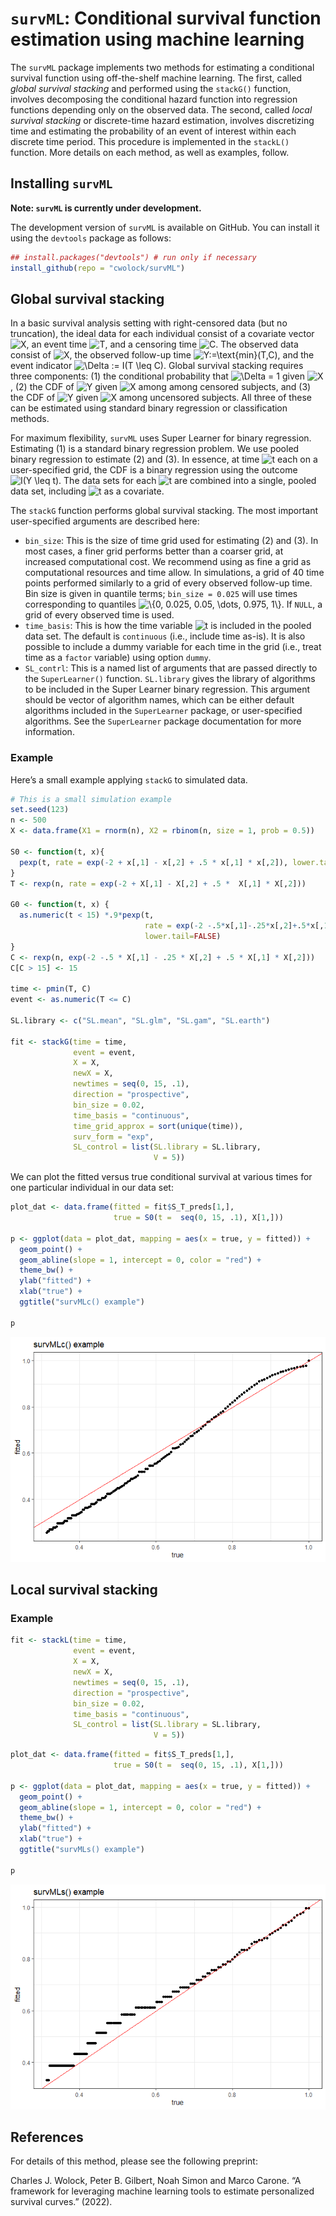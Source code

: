 
<!-- README.md is generated from README.Rmd. Please edit that file -->

# `survML`: Conditional survival function estimation using machine learning

The `survML` package implements two methods for estimating a conditional
survival function using off-the-shelf machine learning. The first,
called *global survival stacking* and performed using the `stackG()`
function, involves decomposing the conditional hazard function into
regression functions depending only on the observed data. The second,
called *local survival stacking* or discrete-time hazard estimation,
involves discretizing time and estimating the probability of an event of
interest within each discrete time period. This procedure is implemented
in the `stackL()` function. More details on each method, as well as
examples, follow.

## Installing `survML`

**Note: `survML` is currently under development.**

The development version of `survML` is available on GitHub. You can
install it using the `devtools` package as follows:

``` r
## install.packages("devtools") # run only if necessary
install_github(repo = "cwolock/survML")
```

## Global survival stacking

In a basic survival analysis setting with right-censored data (but no
truncation), the ideal data for each individual consist of a covariate
vector
![X](https://latex.codecogs.com/png.image?%5Cdpi%7B110%7D&space;%5Cbg_white&space;X "X"),
an event time
![T](https://latex.codecogs.com/png.image?%5Cdpi%7B110%7D&space;%5Cbg_white&space;T "T"),
and a censoring time
![C](https://latex.codecogs.com/png.image?%5Cdpi%7B110%7D&space;%5Cbg_white&space;C "C").
The observed data consist of
![X](https://latex.codecogs.com/png.image?%5Cdpi%7B110%7D&space;%5Cbg_white&space;X "X"),
the observed follow-up time
![Y:=\\text{min}(T,C)](https://latex.codecogs.com/png.image?%5Cdpi%7B110%7D&space;%5Cbg_white&space;Y%3A%3D%5Ctext%7Bmin%7D%28T%2CC%29 "Y:=\text{min}(T,C)"),
and the event indicator
![\\Delta := I(T \\leq C)](https://latex.codecogs.com/png.image?%5Cdpi%7B110%7D&space;%5Cbg_white&space;%5CDelta%20%3A%3D%20I%28T%20%5Cleq%20C%29 "\Delta := I(T \leq C)").
Global survival stacking requires three components: (1) the conditional
probability that
![\\Delta = 1](https://latex.codecogs.com/png.image?%5Cdpi%7B110%7D&space;%5Cbg_white&space;%5CDelta%20%3D%201 "\Delta = 1")
given
![X](https://latex.codecogs.com/png.image?%5Cdpi%7B110%7D&space;%5Cbg_white&space;X "X"),
(2) the CDF of
![Y](https://latex.codecogs.com/png.image?%5Cdpi%7B110%7D&space;%5Cbg_white&space;Y "Y")
given
![X](https://latex.codecogs.com/png.image?%5Cdpi%7B110%7D&space;%5Cbg_white&space;X "X")
among among censored subjects, and (3) the CDF of
![Y](https://latex.codecogs.com/png.image?%5Cdpi%7B110%7D&space;%5Cbg_white&space;Y "Y")
given
![X](https://latex.codecogs.com/png.image?%5Cdpi%7B110%7D&space;%5Cbg_white&space;X "X")
among uncensored subjects. All three of these can be estimated using
standard binary regression or classification methods.

For maximum flexibility, `survML` uses Super Learner for binary
regression. Estimating (1) is a standard binary regression problem. We
use pooled binary regression to estimate (2) and (3). In essence, at
time
![t](https://latex.codecogs.com/png.image?%5Cdpi%7B110%7D&space;%5Cbg_white&space;t "t")
each on a user-specified grid, the CDF is a binary regression using the
outcome
![I(Y \\leq t)](https://latex.codecogs.com/png.image?%5Cdpi%7B110%7D&space;%5Cbg_white&space;I%28Y%20%5Cleq%20t%29 "I(Y \leq t)").
The data sets for each
![t](https://latex.codecogs.com/png.image?%5Cdpi%7B110%7D&space;%5Cbg_white&space;t "t")
are combined into a single, pooled data set, including
![t](https://latex.codecogs.com/png.image?%5Cdpi%7B110%7D&space;%5Cbg_white&space;t "t")
as a covariate.

The `stackG` function performs global survival stacking. The most
important user-specified arguments are described here:

-   `bin_size`: This is the size of time grid used for estimating (2)
    and (3). In most cases, a finer grid performs better than a coarser
    grid, at increased computational cost. We recommend using as fine a
    grid as computational resources and time allow. In simulations, a
    grid of 40 time points performed similarly to a grid of every
    observed follow-up time. Bin size is given in quantile terms;
    `bin_size = 0.025` will use times corresponding to quantiles
    ![\\{0, 0.025, 0.05, \\dots, 0.975, 1\\}](https://latex.codecogs.com/png.image?%5Cdpi%7B110%7D&space;%5Cbg_white&space;%5C%7B0%2C%200.025%2C%200.05%2C%20%5Cdots%2C%200.975%2C%201%5C%7D "\{0, 0.025, 0.05, \dots, 0.975, 1\}").
    If `NULL`, a grid of every observed time is used.
-   `time_basis`: This is how the time variable
    ![t](https://latex.codecogs.com/png.image?%5Cdpi%7B110%7D&space;%5Cbg_white&space;t "t")
    is included in the pooled data set. The default is `continuous`
    (i.e., include time as-is). It is also possible to include a dummy
    variable for each time in the grid (i.e., treat time as a `factor`
    variable) using option `dummy`.
-   `SL_contrl`: This is a named list of arguments that are passed
    directly to the `SuperLearner()` function. `SL.library` gives the
    library of algorithms to be included in the Super Learner binary
    regression. This argument should be vector of algorithm names, which
    can be either default algorithms included in the `SuperLearner`
    package, or user-specified algorithms. See the `SuperLearner`
    package documentation for more information.

### Example

Here’s a small example applying `stackG` to simulated data.

``` r
# This is a small simulation example
set.seed(123)
n <- 500
X <- data.frame(X1 = rnorm(n), X2 = rbinom(n, size = 1, prob = 0.5))

S0 <- function(t, x){
  pexp(t, rate = exp(-2 + x[,1] - x[,2] + .5 * x[,1] * x[,2]), lower.tail = FALSE)
}
T <- rexp(n, rate = exp(-2 + X[,1] - X[,2] + .5 *  X[,1] * X[,2]))

G0 <- function(t, x) {
  as.numeric(t < 15) *.9*pexp(t,
                              rate = exp(-2 -.5*x[,1]-.25*x[,2]+.5*x[,1]*x[,2]),
                              lower.tail=FALSE)
}
C <- rexp(n, exp(-2 -.5 * X[,1] - .25 * X[,2] + .5 * X[,1] * X[,2]))
C[C > 15] <- 15

time <- pmin(T, C)
event <- as.numeric(T <= C)

SL.library <- c("SL.mean", "SL.glm", "SL.gam", "SL.earth")

fit <- stackG(time = time,
              event = event,
              X = X,
              newX = X,
              newtimes = seq(0, 15, .1),
              direction = "prospective",
              bin_size = 0.02,
              time_basis = "continuous",
              time_grid_approx = sort(unique(time)),
              surv_form = "exp",
              SL_control = list(SL.library = SL.library,
                                V = 5))
```

We can plot the fitted versus true conditional survival at various times
for one particular individual in our data set:

``` r
plot_dat <- data.frame(fitted = fit$S_T_preds[1,], 
                       true = S0(t =  seq(0, 15, .1), X[1,]))

p <- ggplot(data = plot_dat, mapping = aes(x = true, y = fitted)) + 
  geom_point() + 
  geom_abline(slope = 1, intercept = 0, color = "red") + 
  theme_bw() + 
  ylab("fitted") +
  xlab("true") + 
  ggtitle("survMLc() example")

p
```

![](man/figures/README-plot_stackG_example-1.png)<!-- -->

## Local survival stacking

### Example

``` r
fit <- stackL(time = time,
              event = event,
              X = X,
              newX = X,
              newtimes = seq(0, 15, .1),
              direction = "prospective",
              bin_size = 0.02,
              time_basis = "continuous",
              SL_control = list(SL.library = SL.library,
                                V = 5))
```

``` r
plot_dat <- data.frame(fitted = fit$S_T_preds[1,], 
                       true = S0(t =  seq(0, 15, .1), X[1,]))

p <- ggplot(data = plot_dat, mapping = aes(x = true, y = fitted)) + 
  geom_point() + 
  geom_abline(slope = 1, intercept = 0, color = "red") + 
  theme_bw() + 
  ylab("fitted") +
  xlab("true") + 
  ggtitle("survMLs() example")

p
```

![](man/figures/README-plot_stackL_example-1.png)<!-- -->

## References

For details of this method, please see the following preprint:

Charles J. Wolock, Peter B. Gilbert, Noah Simon and Marco Carone. “A
framework for leveraging machine learning tools to estimate personalized
survival curves.” (2022).
